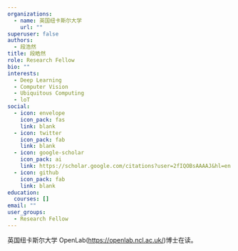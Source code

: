 ```yaml
---
organizations:
  - name: 英国纽卡斯尔大学
    url: ""
superuser: false
authors:
  - 段浩然
title: 段皓然
role: Research Fellow
bio: ""
interests:
  - Deep Learning
  - Computer Vision
  - Ubiquitous Computing
  - loT
social:
  - icon: envelope
    icon_pack: fas
    link: blank
  - icon: twitter
    icon_pack: fab
    link: blank
  - icon: google-scholar
    icon_pack: ai
    link: https://scholar.google.com/citations?user=2fIQOBsAAAAJ&hl=en
  - icon: github
    icon_pack: fab
    link: blank
education:
  courses: []
email: ""
user_groups:
  - Research Fellow
---
```

英国纽卡斯尔大学 OpenLab(https://openlab.ncl.ac.uk/)博士在读。